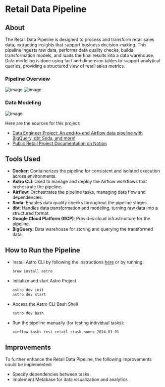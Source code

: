 # Retail Data Pipeline

## About
The Retail Data Pipeline is designed to process and transform retail sales data, extracting insights that support business decision-making. This pipeline ingests raw data, performs data quality checks, builds transformation models, and loads the final results into a data warehouse. Data modeling is done using fact and dimension tables to support analytical queries, providing a structured view of retail sales metrics.

### Pipeline Overview
![image](https://github.com/user-attachments/assets/d6ee3280-ada7-4eb0-bc65-5fe10d6d7977)
![image](https://github.com/user-attachments/assets/b5967d34-e62d-40b1-a6af-0f8dbbf37e53)

### Data Modeling
![image](https://github.com/user-attachments/assets/e24b1b54-c25f-4935-a9d5-20ab1db0dd0f)

Here are the sources for this project:
- [Data Engineer Project: An end-to-end Airflow data pipeline with BigQuery, dbt Soda, and more!](https://www.youtube.com/watch?v=DzxtCxi4YaA&list=LL&index=2) 
- [Public Retail Project Documentation on Notion](https://robust-dinosaur-2ef.notion.site/PUBLIC-Retail-Project-af398809b643495e851042fa293ffe5b)

## Tools Used
- **Docker**: Containerizes the pipeline for consistent and isolated execution across environments.
- **Astro CLI**: Used to manage and deploy the Airflow workflows that orchestrate the pipeline.
- **Airflow**: Orchestrates the pipeline tasks, managing data flow and dependencies.
- **Soda**: Enables data quality checks throughout the pipeline stages.
- **dbt**: Handles data transformation and modeling, turning raw data into a structured format.
- **Google Cloud Platform (GCP)**: Provides cloud infrastructure for the pipeline.
- **BigQuery**: Data warehouse for storing and querying the transformed data.

## How to Run the Pipeline
- Install Astro CLI by following the instructions [here](https://www.astronomer.io/docs/astro/cli/overview) or by running:
  ```bash
  brew install astro
- Initialize and start Astro Project
  ```bash
  astro dev init
  astro dev start
 - Access the Astro CLI Bash Shell
	```bash 
	astro dev bash
 - Run the pipeline manually (for testing individual tasks):
	```bash 
	airflow tasks test retail <task_name> 2024-01-01

## Improvements
To further enhance the Retail Data Pipeline, the following improvements could be implemented:
- Specify dependencies between tasks
- Implement Metabase for data visualization and analytics
